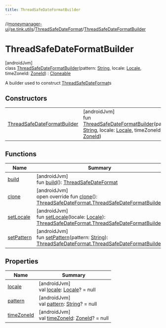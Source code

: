 ```yaml
---
title: ThreadSafeDateFormatBuilder
---
```

//[moneymanager-ui](../../../../index.html)/[se.tink.utils](../../index.html)/[ThreadSafeDateFormat](../index.html)/[ThreadSafeDateFormatBuilder](index.html)



# ThreadSafeDateFormatBuilder



[androidJvm]\
class [ThreadSafeDateFormatBuilder](index.html)(pattern: [String](https://kotlinlang.org/api/latest/jvm/stdlib/kotlin/-string/index.html), locale: [Locale](https://developer.android.com/reference/kotlin/java/util/Locale.html), timeZoneId: [ZoneId](https://developer.android.com/reference/kotlin/java/time/ZoneId.html)) : [Cloneable](https://kotlinlang.org/api/latest/jvm/stdlib/kotlin/-cloneable/index.html)

A builder used to construct [ThreadSafeDateFormat](../index.html)s



## Constructors


| | |
|---|---|
| [ThreadSafeDateFormatBuilder](-thread-safe-date-format-builder.html) | [androidJvm]<br>fun [ThreadSafeDateFormatBuilder](-thread-safe-date-format-builder.html)(pattern: [String](https://kotlinlang.org/api/latest/jvm/stdlib/kotlin/-string/index.html), locale: [Locale](https://developer.android.com/reference/kotlin/java/util/Locale.html), timeZoneId: [ZoneId](https://developer.android.com/reference/kotlin/java/time/ZoneId.html)) |


## Functions


| Name | Summary |
|---|---|
| [build](build.html) | [androidJvm]<br>fun [build](build.html)(): [ThreadSafeDateFormat](../index.html) |
| [clone](clone.html) | [androidJvm]<br>open override fun [clone](clone.html)(): [ThreadSafeDateFormat.ThreadSafeDateFormatBuilder](index.html) |
| [setLocale](set-locale.html) | [androidJvm]<br>fun [setLocale](set-locale.html)(locale: [Locale](https://developer.android.com/reference/kotlin/java/util/Locale.html)): [ThreadSafeDateFormat.ThreadSafeDateFormatBuilder](index.html) |
| [setPattern](set-pattern.html) | [androidJvm]<br>fun [setPattern](set-pattern.html)(pattern: [String](https://kotlinlang.org/api/latest/jvm/stdlib/kotlin/-string/index.html)): [ThreadSafeDateFormat.ThreadSafeDateFormatBuilder](index.html) |


## Properties


| Name | Summary |
|---|---|
| [locale](locale.html) | [androidJvm]<br>val [locale](locale.html): [Locale](https://developer.android.com/reference/kotlin/java/util/Locale.html)? = null |
| [pattern](pattern.html) | [androidJvm]<br>val [pattern](pattern.html): [String](https://kotlinlang.org/api/latest/jvm/stdlib/kotlin/-string/index.html)? = null |
| [timeZoneId](time-zone-id.html) | [androidJvm]<br>val [timeZoneId](time-zone-id.html): [ZoneId](https://developer.android.com/reference/kotlin/java/time/ZoneId.html)? = null |

